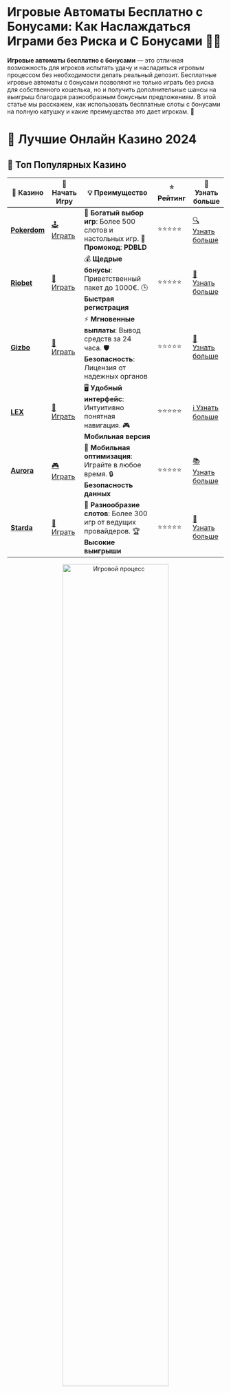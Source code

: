 # Игровые Автоматы Бесплатно с Бонусами: Как Наслаждаться Играми без Риска и С Бонусами 🎰🎉

**Игровые автоматы бесплатно с бонусами** — это отличная возможность для игроков испытать удачу и насладиться игровым процессом без необходимости делать реальный депозит. Бесплатные игровые автоматы с бонусами позволяют не только играть без риска для собственного кошелька, но и получить дополнительные шансы на выигрыш благодаря разнообразным бонусным предложениям. В этой статье мы расскажем, как использовать бесплатные слоты с бонусами на полную катушку и какие преимущества это дает игрокам. 💸

# 🎰 Лучшие Онлайн Казино 2024

## 🌟 Топ Популярных Казино

| 🎲 **Казино** | 🔗 **Начать Игру** | 💡 **Преимущество** | ⭐ **Рейтинг** | 🔗 **Узнать больше** |
|--------------|---------------------|---------------------|----------------|----------------------|
| [**Pokerdom**](https://brandplay.link/4k77v2yx) | [🕹️ Играть](https://brandplay.link/4k77v2yx) | 🎉 **Богатый выбор игр**: Более 500 слотов и настольных игр. 🎁 **Промокод**: **PDBLD** | ⭐⭐⭐⭐⭐ | [🔍 Узнать больше](https://brandplay.link/4k77v2yx) |
| [**Riobet**](https://brandplay.link/7xBLTPyj) | [🎰 Играть](https://brandplay.link/7xBLTPyj) | 💰 **Щедрые бонусы**: Приветственный пакет до 1000€. 🕒 **Быстрая регистрация** | ⭐⭐⭐⭐⭐ | [📖 Узнать больше](https://brandplay.link/7xBLTPyj) |
| [**Gizbo**](https://brandplay.link/bprXw4YV) | [🎲 Играть](https://brandplay.link/bprXw4YV) | ⚡ **Мгновенные выплаты**: Вывод средств за 24 часа. 🛡️ **Безопасность**: Лицензия от надежных органов | ⭐⭐⭐⭐⭐ | [📝 Узнать больше](https://brandplay.link/bprXw4YV) |
| [**LEX**](https://brandplay.link/zW4hdDFV) | [🤑 Играть](https://brandplay.link/zW4hdDFV) | 🖥️ **Удобный интерфейс**: Интуитивно понятная навигация. 🎮 **Мобильная версия** | ⭐⭐⭐⭐⭐ | [ℹ️ Узнать больше](https://brandplay.link/zW4hdDFV) |
| [**Aurora**](https://10trafic-stat2.com/click/668546556bcc6313411604bd/6766/13032/subaccount) | [🎮 Играть](https://10trafic-stat2.com/click/668546556bcc6313411604bd/6766/13032/subaccount) | 📱 **Мобильная оптимизация**: Играйте в любое время. 🔒 **Безопасность данных** | ⭐⭐⭐⭐⭐ | [📚 Узнать больше](https://10trafic-stat2.com/click/668546556bcc6313411604bd/6766/13032/subaccount) |
| [**Starda**](https://brandplay.link/fB7xwRFL) | [🎯 Играть](https://brandplay.link/fB7xwRFL) | 🎰 **Разнообразие слотов**: Более 300 игр от ведущих провайдеров. 🏆 **Высокие выигрыши** | ⭐⭐⭐⭐⭐ | [🔎 Узнать больше](https://brandplay.link/fB7xwRFL) |

<div align="center">
    <img src="https://i.pinimg.com/originals/87/9e/b9/879eb9354dd0699582408b68f2e253b2.gif" alt="Игровой процесс" width="70%">
</div>

## 💎 Лучшие Бонусы и Акции

| 🎲 **Казино** | 🔗 **Начать Игру** | 💡 **Преимущество** | ⭐ **Рейтинг** | 🔗 **Узнать больше** |
|--------------|---------------------|---------------------|----------------|----------------------|
| [**Kometa**](https://brandplay.link/8ZymQJV8) | [🎰 Играть](https://brandplay.link/8ZymQJV8) | 🎁 **Эксклюзивные бонусы**: Регулярные акции и промо. 🔄 **Программы лояльности** | ⭐⭐⭐⭐☆ | [🔍 Узнать больше](https://brandplay.link/8ZymQJV8) |
| [**R7**](https://brandplay.link/bMd3Yjsw) | [🕹️ Играть](https://brandplay.link/bMd3Yjsw) | 🕒 **Круглосуточная поддержка**: Всегда на связи. 💸 **Высокие лимиты** | ⭐⭐⭐⭐☆ | [📖 Узнать больше](https://brandplay.link/bMd3Yjsw) |
| [**7K**](https://brandplay.link/BvQyFShp) | [🎲 Играть](https://brandplay.link/BvQyFShp) | 🌟 **Эксклюзивные бонусы**: Только для VIP игроков. 🎉 **Сезонные акции** | ⭐⭐⭐⭐☆ | [📝 Узнать больше](https://brandplay.link/BvQyFShp) |
| [**Kent**](https://brandplay.link/Fv2WP3js) | [🤑 Играть](https://brandplay.link/Fv2WP3js) | 📈 **Высокий RTP**: Более 98%. 💼 **Профессиональная поддержка** | ⭐⭐⭐⭐☆ | [ℹ️ Узнать больше](https://brandplay.link/Fv2WP3js) |
| [**1Xslots**](https://brandplay.link/hSB1khtr) | [🎮 Играть](https://brandplay.link/hSB1khtr) | 🎉 **Множество акций**: Еженедельные бонусы и турниры. 🛡️ **Безопасность** | ⭐⭐⭐⭐☆ | [📚 Узнать больше](https://brandplay.link/hSB1khtr) |
| [**Gama**](https://brandplay.link/j6NMKsDz) | [🎯 Играть](https://brandplay.link/j6NMKsDz) | 🔍 **Интуитивный интерфейс**: Легкость использования. 🏅 **Престижные турниры** | ⭐⭐⭐⭐☆ | [🔎 Узнать больше](https://brandplay.link/j6NMKsDz) |

<div align="center">
    <img src="https://i.pinimg.com/originals/87/9e/b9/879eb9354dd0699582408b68f2e253b2.gif" alt="Игровой процесс" width="70%">
</div>

## 🚀 Быстрые Выигрыши и Поддержка

| 🎲 **Казино** | 🔗 **Начать Игру** | 💡 **Преимущество** | ⭐ **Рейтинг** | 🔗 **Узнать больше** |
|--------------|---------------------|---------------------|----------------|----------------------|
| [**Onion**](https://brandplay.link/zBGRVpQ9) | [🎰 Играть](https://brandplay.link/zBGRVpQ9) | 🤑 **Низкие ставки**: Идеально для начинающих. 🔄 **Быстрые выводы** | ⭐⭐⭐⭐☆ | [🔍 Узнать больше](https://brandplay.link/zBGRVpQ9) |
| [**Чемпион**](https://temon-gter.cfd/go/lRq?p80412p304504pcc44t17455) | [🕹️ Играть](https://temon-gter.cfd/go/lRq?p80412p304504pcc44t17455) | 🏅 **Лояльная программа**: Награды за активность. 🎁 **Ежемесячные бонусы** | ⭐⭐⭐⭐☆ | [📖 Узнать больше](https://temon-gter.cfd/go/lRq?p80412p304504pcc44t17455) |
| [**Vavada**](https://vavadapartner.pro/?promo=ea5c9275-6854-4505-94fc-95ab18221945-linkb2) | [🎲 Играть](https://vavadapartner.pro/?promo=ea5c9275-6854-4505-94fc-95ab18221945-linkb2) | 🚀 **Быстрая регистрация**: Начните играть мгновенно. 🔐 **Безопасные транзакции** | ⭐⭐⭐⭐☆ | [📝 Узнать больше](https://vavadapartner.pro/?promo=ea5c9275-6854-4505-94fc-95ab18221945-linkb2) |
| [**Friends**](https://gofriends.kim/linkb2) | [🤑 Играть](https://gofriends.kim/linkb2) | 🤝 **Социальные игры**: Играйте с друзьями. 🌐 **Мультиплатформенность** | ⭐⭐⭐⭐☆ | [ℹ️ Узнать больше](https://gofriends.kim/linkb2) |
| [**1WIN**](https://brandplay.link/smXVpBbG) | [🎮 Играть](https://brandplay.link/smXVpBbG) | 🏆 **Турниры с большими призами**: Присоединяйтесь к состязаниям. 🎯 **Акции каждый день** | ⭐⭐⭐⭐⭐ | [🔍 Узнать больше](https://brandplay.link/smXVpBbG) |
| [**Drip**](https://drp-ircp01.com/c07e6a3db) | [🎯 Играть](https://drp-ircp01.com/c07e6a3db) | 🌐 **Инновационные игры**: Новейшие игровые технологии. 🛡️ **Высокая безопасность** | ⭐⭐⭐⭐☆ | [🔎 Узнать больше](https://drp-ircp01.com/c07e6a3db) |

✨ **Выбирайте лучшее казино для себя и наслаждайтесь игрой! Удачи!** ✨

![Игровые автоматы с бонусами](https://i.pinimg.com/originals/a9/29/6e/a9296ea1cf6a7c20a985e593451f0323.png)

<div align="center">
    <img src="https://i.pinimg.com/originals/87/9e/b9/879eb9354dd0699582408b68f2e253b2.gif" alt="Игровые автоматы бесплатно с бонусами" width="70%">
</div>

---

### Что такое **игровые автоматы бесплатно с бонусами**? 🤔

**Игровые автоматы бесплатно с бонусами** — это слоты, которые позволяют играть без внесения депозита, а также предоставляют игрокам дополнительные бонусы, такие как бесплатные вращения или деньги для ставок. Эти автоматы дают шанс насладиться игрой и выиграть деньги, не рискуя собственными средствами. Многие казино предлагают такие автоматы в рамках различных акций, бонусных программ или как часть приветственного пакета для новых игроков.

---

### Почему стоит играть в **игровые автоматы бесплатно с бонусами**? 🎁

Есть несколько причин, почему игровые автоматы с бонусами — это отличная возможность для игроков:

- **Безопасность и отсутствие риска** 🛡️  
  Играть в бесплатные автоматы с бонусами — это безопасный способ испытать удачу без риска потерять собственные деньги. Вы получаете шанс выиграть реальные деньги, не тратя при этом ни копейки.

- **Бонусы и фриспины** 💸  
  Такие игры часто предлагают бонусы, которые увеличивают ваши шансы на выигрыш. Это могут быть бесплатные вращения (фриспины) или дополнительные деньги, которые можно использовать для ставок.

- **Попробовать новые игры** 🆕  
  Бесплатные автоматы с бонусами — отличная возможность ознакомиться с новыми играми без необходимости рисковать реальными деньгами. Это позволяет выбрать те игры, которые вам действительно нравятся.

- **Увлекательный опыт без вложений** 🎮  
  Для игроков, которые не хотят рисковать своими деньгами, бесплатные автоматы с бонусами предлагают идеальную альтернативу. Вы можете наслаждаться игровым процессом и получать удовольствие от игры без стресса.

---

### Как найти **игровые автоматы бесплатно с бонусами**? 🔍

Многие онлайн-казино предлагают игровые автоматы бесплатно с бонусами в рамках различных акций или как часть своего приветственного пакета. Вот несколько способов найти такие игры:

- **Бонусы за регистрацию** ✍️  
  Некоторые казино предлагают бесплатные слоты с бонусами в рамках приветственного бонуса для новых игроков. Это может быть как бездепозитный бонус, так и фриспины на популярных слотах.

- **Бонусы на депозит** 💳  
  Многие казино дают дополнительные бонусы на депозиты, которые можно использовать в бесплатных слотах. Например, вы можете получить фриспины на определенные игры после первого депозита.

- **Акции и турниры** 🏆  
  Казино часто проводят акции и турниры, в которых игроки могут выиграть бонусы для игры в слоты. Такие мероприятия позволяют участвовать в игре на бонусных условиях и получить дополнительные шансы на выигрыш.

---

### Преимущества **игровых автоматов бесплатно с бонусами** 🎉

- **Увлекательные бонусы** 🎁  
  В некоторых автоматах с бонусами можно получить дополнительные вращения или деньги, которые увеличивают ваши шансы на выигрыш. Это делает игровой процесс более захватывающим.

- **Неограниченные возможности для выигрыша** 🏆  
  Даже играя на бесплатных слотах с бонусами, вы можете выиграть реальные деньги, если казино предоставляет возможность вывода средств с бонусных выигрышей.

- **Отличная возможность для новичков** 🧐  
  Для тех, кто только начинает знакомство с азартными играми, бесплатные игровые автоматы с бонусами — это отличная возможность научиться управлять своим банкроллом и понять механику игры.

- **Большой выбор игр** 🎮  
  Онлайн-казино часто предлагают широкий выбор бесплатных игровых автоматов с бонусами, включая как классические, так и новые слоты с разнообразными бонусными функциями.

---

### Популярные игры **игровых автоматов бесплатно с бонусами** 🎰

1. **Гонка за джекпотом** 💎  
   В этой игре вы можете выиграть огромные суммы, просто вращая барабаны. Бесплатные бонусы и фриспины дают вам дополнительные шансы на крупный выигрыш.

2. **Мифы Древней Греции** 🏛️  
   Игры, основанные на мифах и легендах, всегда привлекают внимание игроков. Бонусы в этих играх могут включать бесплатные вращения и множители.

3. **Путеводитель по Золотым Врата** 🚪  
   Здесь вы будете открывать секреты древних храмов и искать сокровища. Бесплатные бонусы делают игру еще более захватывающей и прибыльной.

4. **Колесо Фортуны** 🎡  
   Один из самых популярных слотов с бонусными возможностями. Бесплатные вращения и дополнительные бонусы могут увеличить ваши шансы на выигрыш.

---

### Заключение: Как получить максимальную пользу от **игровых автоматов бесплатно с бонусами**? 💡

**Игровые автоматы бесплатно с бонусами** — это прекрасная возможность для игроков насладиться азартными играми без риска и потерь. Вы получаете шанс выиграть реальные деньги и испытать удачу, не тратя собственных средств. Чтобы получить максимальную выгоду от таких предложений, важно внимательно читать условия бонусов, использовать фриспины и бонусные деньги на правильных играх и регулярно следить за акциями казино.

Не забывайте, что бесплатные игровые автоматы с бонусами — это отличная возможность для новичков познакомиться с игровым процессом, а также для опытных игроков, чтобы отточить свои навыки и насладиться любимыми играми. 🎰💰
